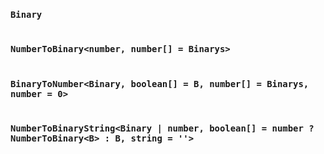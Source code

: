 
###  `Binary`


``` typescript

```

			
###  `NumberToBinary<number, number[] = Binarys>`


``` typescript

```

			
###  `BinaryToNumber<Binary, boolean[] = B, number[] = Binarys, number = 0>`


``` typescript

```

			
###  `NumberToBinaryString<Binary | number, boolean[] = number ? NumberToBinary<B> : B, string = ''>`


``` typescript

```

			